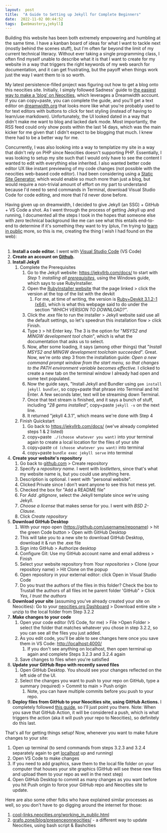 ```yaml
---
layout:  post
title:  "A Guide to Setting up Jekyll for Complete Beginners"
date:  2022-11-02 00:44:52
tags:  [webmastery,jekyll]
---
```

Building this website has been both extremely empowering and humbling at the same time. I have a kanban board of ideas for what I want to tackle next (mostly behind the scenes stuff), but I'm often far beyond the limit of my current technical literacy. Without ever taking a single programming class, I often find myself unable to describe what it is that I want to create for my website in a way that triggers the right keywords of my web search for documentation, and it can get frustrating, but the payoff when things work just the way I want them to is so worth.   
<!--excerpt-->

My latest persistence-filled project was figuring out how to get a blog onto this neocities site. Initially, I simply followed Sadness' guide to [the easiest way to make a 'blog' on Neocities](https://learn.sadgrl.online/the-easiest-way-to-make-a-blog-on-neocities/#how-this-works), which leverages a Dreamwidth account. If you can copy+paste, you can complete the guide, and you'll get a text editor on [dreamwidth.org](http://dreamwidth.org) that looks more like what you're probably used to for text editors with buttons to click for text styling (instead of having to learn/use markdown). Unfortunately, the UI looked dated in a way that didn't make me want to blog and lacked dark mode. Most importantly, the RSS feed could only show posts within the last 14 days, which was the main kicker for me given that I didn't expect to be blogging that much. I knew there had to be a better way for me.  
  

Concurrently, I was also looking into a way to templatize my site in a way that didn't rely on PHP since Neocities doesn't supporting PHP. Essentially, I was looking to setup my site such that I would only have to see the content I wanted to edit with everything else inherited. I also wanted better code editor UX like instant previewing of my code changes (not possible with the neocities web-based code editor). I had been considering using a [Static Site Generator](https://kinsta.com/blog/static-site-generator/), which would enable so much more than just a blog, but would require a non-trivial amount of effort on my part to understand because I'd need to send commands in Terminal, download Visual Studio Code for code editing, and more that I'd never done before.  
  

Having given up on dreamwidth, I decided to give Jekyll (an SSG) + GitHub + VS Code a shot. As I went through the process of getting Jekyll up and running, I documented all the steps I took in the hopes that someone else with *zero* technical background like me can see what this entails end-to-end to determine if it's something they want to try (plus, I'm trying to <a target="_blank" href="https://www.swyx.io/learn-in-public/">learn in public</a> more, so this is me, creating the thing I wish I had found on the web):  
&nbsp;  

1.  **Install a code editor.** I went with [Visual Studio Code](https://code.visualstudio.com/) (VS Code)
2.  **Create an account on [Github](https://github.com/).**
3.  **Install Jekyll**
    1.  Complete the Prerequisites
        1.  Go to the Jekyll website: [](https://jekyllrb.com/docs/)<https://jekyllrb.com/docs/> to start with *Step 1: installing all [prerequisites](https://jekyllrb.com/docs/installation/)*, using the Windows guide, which says to use RubyInstaller.
        2.  Open the [RubyInstaller website](https://rubyinstaller.org/downloads/) that the page linked > click the version at the top of the list with the devkit
            1.  For me, at time of writing, the version is [Ruby+Devkit 3.1.2-1 (x64)](https://github.com/oneclick/rubyinstaller2/releases/download/RubyInstaller-3.1.2-1/rubyinstaller-devkit-3.1.2-1-x64.exe), which is what this webpage said to do under the section *"WHICH VERSION TO DOWNLOAD?"*.
        3.  Click the .exe file to run the installer > Jekyll website said use all the default settings, so let's speedrun this installation flow > click Finish.
        5.  Type `3` > hit Enter key. The 3 is the option for "*MSYS2 and MINGW development tool chain*", which is what the documentation that asks us to select.
        6.  Now, after some loading, it says (among other things) that "*Install MSYS2 and MINGW development toolchain succeeded*". Great. Now, we're onto step 3 from the installation guide: *Open a new command prompt window from the start menu, so that changes to the PATH environment variable becomes effective.* I clicked to create a new tab on the terminal window I already had open and some text populated.
        7.  Now the guide says, "Install Jekyll and Bundler using `gem install jekyll bundler`, so copy+paste that phrase into Terminal and hit Enter. A few seconds later, text will be streaming down Terminal.
        8.  Once that text stream is finished, and it says a bunch of stuff, including *"28 gems installed",* copy+paste `jekyll -v` on the next line.
        9.  It returned "jekyll 4.3.1", which means we're done with Step 4
    2.  Finish Quickstart
        1.  Go back to [](https://jekyllrb.com/docs/)<https://jekyllrb.com/docs/> (we've already completed steps 1 & 2 listed)
        2.  copy+paste  `./(choose whatever you want)` into your terminal again to create a local location for the files of your site
        3.  copy+paste `cd (choose whatever you want)` into terminal
        4.  copy+paste `bundle exec jekyll serve` into terminal
4.  **Create your website's repository**
    1.  Go back to [github.com](http://github.com) > Create repository
    2.  Specify a *repository name*. I went with *lostletters*, since that's what my website name is, but you could use anything here.
    3.  Description is optional. I went with "personal website".
    4.  Clicked Private since I don't want anyone to see this hot mess yet.
    5.  Checked the box for "Add a README file"
    6.  For *Add .gitignore*, select the Jekyll template since we're using Jekyll.
    7.  *Choose a license* that makes sense for you. I went with *BSD 2-Clause*.
    8.  Click *Create repository*
5.  **Download GitHub Desktop**
    1.  With your repo open (https://github.com/username/reponame) > hit the green Code button > Open with GitHub Desktop
    2.  This will take you to a new site to download GitHub Desktop, download it & run the .exe file
    3.  Sign into GitHub > Authorize desktop
    4.  Configure Git: Use my GitHub account name and email address > Finish
    5.  Select your website repository from *Your repositories* > Clone (your repository name) > Hit Clone on the popup
    6.  Open repository in your external editor: click Open in Visual Studio Code
    7.  Do you trust the authors of the files in this folder? Check the box to Trustall the authors of all files int he parent folder 'GitHub" > Click *Yes, I trust the authors*
6.  **Download your site** (assuming you've already created your site on Neocities): Go to your [neocities.org Dashboard](https://neocities.org/dashboard) > Download entire site > unzip to the local folder from Step 3.2.2
7.  **Make changes to your code**
    1.  Open your code editor (VS Code, for me) > File >Open Folder > select the folder that matches whatever you chose in step 3.2.2, so you can see all the files you just added.
    2.  As you edit code, you'll be able to see changes here once you save them in VS Code: [](http://localhost:4000/)<http://localhost:4000/>
        1.  If you don't see anything on localhost, then open terminal up again and complete Steps 3.2.3 and 3.2.4 again
    3.  Save changes to files when you're satisfied
8.  **Update your GitHub Repo with recently saved files**
    1.  Open GitHub Desktop. You should see your changes reflected on the left side of the UI.
    2.  Select the changes you want to push to your repo on GitHub, type a summary (required) > Commit to main > Push origin
        1.  Note, you can have multiple commits before you push to your repo.
9.  **Deploy files from GitHub to your Neocities site, using GitHub Actions.** I completely followed [this guide](https://jonathanchang.org/blog/deploying-your-static-site-to-neocities-using-github-actions/), so I'll just point you there. Note: When you save that GitHub Action, it will be considered a push, which is what triggers the action (aka it will push your repo to Neocities), so definitely do this last.

That's all for getting things setup! Now, whenever you want to make future changes to your site:

1.  Open up terminal (to send commands from steps 3.2.3 and 3.2.4 separately again to get [localhost](http://localhost:4000/) up and running)
2.  Open VS Code to make changes
3.  If you need to add graphics, save them to the local file folder on your computer that houses your site graphics (GitHub will see these new files and upload them to your repo as well in the next step)
4.  Open GitHub Desktop to commit as many changes as you want before you hit Push origin to force your GitHub repo and Neocities site to update.

Here are also some other folks who have explained similar processes as well, so you don't have to go digging around the internet for those:
1.  [cool-links.neocities.org/working_in_public.html](https://cool-links.neocities.org/working_in_public.html)
2.  [grafo.zone/blog/presenceonneocities/](https://grafo.zone/blog/presenceonneocities/) - a different way to update Neocities, using bash script & Bashcities
